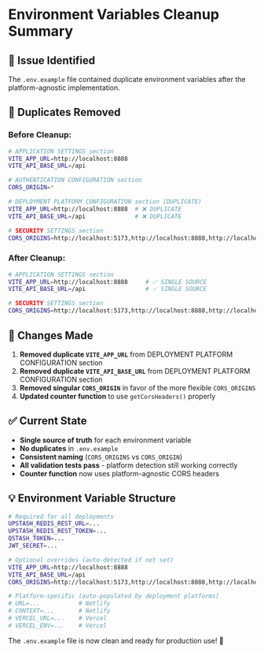 # Environment Variables Cleanup Summary

## 🧹 Issue Identified
The `.env.example` file contained duplicate environment variables after the platform-agnostic implementation.

## 🔧 Duplicates Removed

### Before Cleanup:
```bash
# APPLICATION SETTINGS section
VITE_APP_URL=http://localhost:8888
VITE_API_BASE_URL=/api

# AUTHENTICATION CONFIGURATION section  
CORS_ORIGIN=*

# DEPLOYMENT PLATFORM CONFIGURATION section (DUPLICATE)
VITE_APP_URL=http://localhost:8888  # ❌ DUPLICATE
VITE_API_BASE_URL=/api              # ❌ DUPLICATE

# SECURITY SETTINGS section
CORS_ORIGINS=http://localhost:5173,http://localhost:8888,http://localhost:3000
```

### After Cleanup:
```bash
# APPLICATION SETTINGS section
VITE_APP_URL=http://localhost:8888     # ✅ SINGLE SOURCE
VITE_API_BASE_URL=/api                 # ✅ SINGLE SOURCE

# SECURITY SETTINGS section
CORS_ORIGINS=http://localhost:5173,http://localhost:8888,http://localhost:3000  # ✅ UNIFIED
```

## 📝 Changes Made

1. **Removed duplicate `VITE_APP_URL`** from DEPLOYMENT PLATFORM CONFIGURATION section
2. **Removed duplicate `VITE_API_BASE_URL`** from DEPLOYMENT PLATFORM CONFIGURATION section  
3. **Removed singular `CORS_ORIGIN`** in favor of the more flexible `CORS_ORIGINS`
4. **Updated counter function** to use `getCorsHeaders()` properly

## ✅ Current State

- **Single source of truth** for each environment variable
- **No duplicates** in `.env.example`
- **Consistent naming** (`CORS_ORIGINS` vs `CORS_ORIGIN`)
- **All validation tests pass** - platform detection still working correctly
- **Counter function** now uses platform-agnostic CORS headers

## 💡 Environment Variable Structure

```bash
# Required for all deployments
UPSTASH_REDIS_REST_URL=...
UPSTASH_REDIS_REST_TOKEN=...
QSTASH_TOKEN=...
JWT_SECRET=...

# Optional overrides (auto-detected if not set)
VITE_APP_URL=http://localhost:8888
VITE_API_BASE_URL=/api
CORS_ORIGINS=http://localhost:5173,http://localhost:8888,http://localhost:3000

# Platform-specific (auto-populated by deployment platforms)
# URL=...           # Netlify
# CONTEXT=...       # Netlify  
# VERCEL_URL=...    # Vercel
# VERCEL_ENV=...    # Vercel
```

The `.env.example` file is now clean and ready for production use! 🎉
